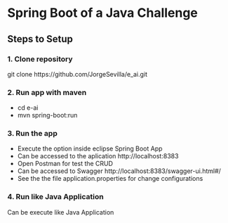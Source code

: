 <h1>Spring Boot of a Java Challenge</h1>

<h2>Steps to Setup</h2>

<h3>1. Clone repository</h3>
<p>git clone https://github.com/JorgeSevilla/e_ai.git

<h3>2. Run app with maven</h3> 
	<ul>
	<li>cd e-ai</li> 
	<li>mvn spring-boot:run</li>
	</ul>
<h3>3. Run the app</h3>
	<ul>
	<li>Execute the option inside eclipse Spring Boot App</li>
	<li>Can be accessed to the aplication http://localhost:8383</li>
	<li>Open Postman for test the CRUD</li>
	<li>Can be accessed to Swagger http://localhost:8383/swagger-ui.html#/</li>
	<li>See the the file application.properties for change configurations</li>
	</ul>

<h3>4. Run like Java Application</h3>
	Can be execute like Java Application


	
